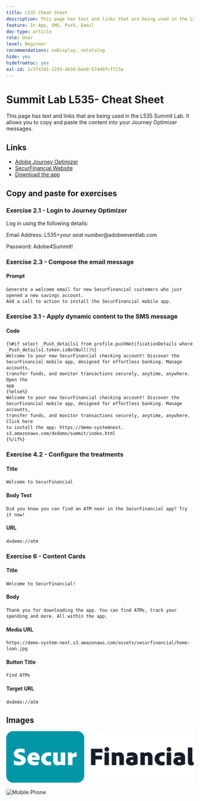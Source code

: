 ```yaml
---
title: L535 Cheat Sheet
description: This page has text and links that are being used in the L535 Summit Lab.
feature: In App, SMS, Push, Email
doc-type: article
role: User
level: Beginner
recommendations: noDisplay, noCatalog
hide: yes
hidefromtoc: yes
exl-id: 1c3f4341-1293-463d-bee0-57440fcff23a
---
```

# Summit Lab L535- Cheat Sheet

This page has text and links that are being used in the L535 Summit Lab. It allows you to copy and paste the content into your Journey Optimizer messages.

## Links

* [Adobe Journey Optimizer](https://experience.adobe.com/#/@techmarketingdemos/sname:ajo-summit-lab/journey-optimizer/journeys)
* [SecurFinancial Website](https://dsn.adobe.com/web/hausmann-FTTN?token=eyJhbGciOiJIUzI1NiIsInR5cCI6IkpXVCJ9.eyJpZCI6ImFub255bW91cyIsImVtYWlsIjoiYW5vbnltb3VzQGFkb2JlLmNvbSIsIm5hbWUiOiJBbm9ueW1vdXMiLCJpc1N1cGVyVXNlciI6ZmFsc2UsImlzc3VlciI6ImhhdXNtYW5uIiwicHJvamVjdHMiOnsiaGF1c21hbm4tRlRUTiI6InZpZXcifSwiaWF0IjoxNzQwNzU2NTYxLCJleHAiOjE3NDMzNDg1NjF9.ryOTsqDH9B33436RlIo4AHFxx8aGjNEMqv9FAxLZb9U)
* [Download the app](https://demo-system-next.s3.amazonaws.com/dxdemo/summit/index.html)

## Copy and paste for exercises

### Exercise 2.1 - Login to Journey Optimizer

Log in using the following details: 

Email Address:    L535+*your seat number*@adobeeventlab.com  
 
Password:       Adobe4Summit!


### Exercise 2.3 - Compose the email message

#### Prompt

```
Generate a welcome email for new SecurFinancial customers who just opened a new savings account. 
Add a call to action to install the SecurFinancial mobile app.
```

### Exercise 3.1 - Apply dynamic content to the SMS message

#### Code

```
{%#if select _Push_details1 from profile.pushNotificationDetails where
_Push_details1.token.isNotNull()%}
Welcome to your new SecurFinancial checking account! Discover the
SecurFinancial mobile app, designed for effortless banking. Manage accounts,
transfer funds, and monitor transactions securely, anytime, anywhere. Open the
app
{%else%}
Welcome to your new SecurFinancial checking account! Discover the
SecurFinancial mobile app, designed for effortless banking. Manage accounts,
transfer funds, and monitor transactions securely, anytime, anywhere. Click here
to install the app: https://demo-systemnext.
s3.amazonaws.com/dxdemo/summit/index.html
{%/if%} 
```

### Exercise 4.2 - Configure the treatments

#### Title

```
Welcome to SecurFinancial
```

#### Body Text

```
Did you know you can find an ATM near in the SecurFinancial app? Try it now!
```

#### URL

```
dxdemo://atm
```

### Exercise 6 - Content Cards

#### Title

```
Welcome to SecurFinancial!
```

#### Body

```
Thank you for downloading the app. You can find ATMs, track your spending and more. All within the app.
```

#### Media URL

```
https://demo-system-next.s3.amazonaws.com/assets/securfinancial/home-loan.jpg
```

#### Button Title

```
Find ATMs
```

#### Target URL

```
dxdemo://atm
```

## Images

![SecureFinancial logo](/help/summit-lab-assets/assets/SecureFinancial-logo.png)


![Mobile Phone](/help/summit-lab-assets/assets/online-banking-app-01.png)


